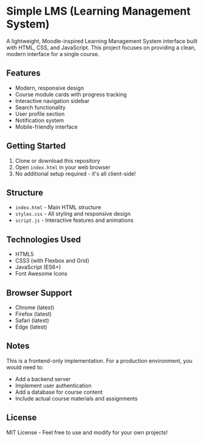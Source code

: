 # Simple LMS (Learning Management System)

A lightweight, Moodle-inspired Learning Management System interface built with HTML, CSS, and JavaScript. This project focuses on providing a clean, modern interface for a single course.

## Features

- Modern, responsive design
- Course module cards with progress tracking
- Interactive navigation sidebar
- Search functionality
- User profile section
- Notification system
- Mobile-friendly interface

## Getting Started

1. Clone or download this repository
2. Open `index.html` in your web browser
3. No additional setup required - it's all client-side!

## Structure

- `index.html` - Main HTML structure
- `styles.css` - All styling and responsive design
- `script.js` - Interactive features and animations

## Technologies Used

- HTML5
- CSS3 (with Flexbox and Grid)
- JavaScript (ES6+)
- Font Awesome Icons

## Browser Support

- Chrome (latest)
- Firefox (latest)
- Safari (latest)
- Edge (latest)

## Notes

This is a frontend-only implementation. For a production environment, you would need to:
- Add a backend server
- Implement user authentication
- Add a database for course content
- Include actual course materials and assignments

## License

MIT License - Feel free to use and modify for your own projects! 